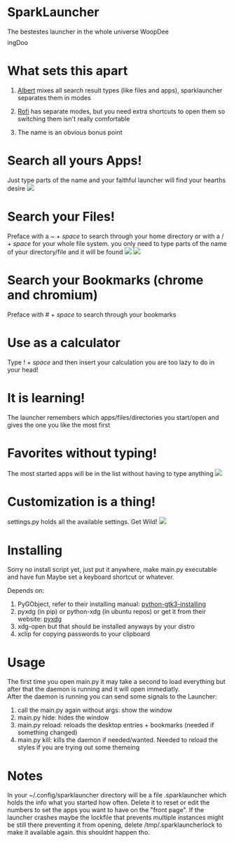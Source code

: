 SparkLauncher
=============
The bestestes launcher in the whole universe WoopDee$$$$ingDoo

# What sets this apart #
1. [Albert](https://github.com/albertlauncher/albert) mixes all search result types (like files and apps), sparklauncher separates them in modes
  
2. [Rofi](https://github.com/DaveDavenport/rofi) has separate modes, but you need extra shortcuts to open them so switching them isn't really comfortable

3. The name is an obvious bonus point 


# Search all yours Apps! #
Just type parts of the name and your faithful launcher will find your hearths desire
![](https://i.imgur.com/Mkq6WyE.png)

# Search your Files! #
Preface with a ~ + _space_ to search through your home directory or with a / + _space_ for your whole file system.
you only need to type parts of the name of your directory/file and it will be found
![](https://i.imgur.com/4S7lBKy.png)
![](https://i.imgur.com/5tf3zih.png)

# Search your Bookmarks (chrome and chromium) #
Preface with # + _space_ to search through your bookmarks

# Use as a calculator #
Type ! + _space_ and then insert your calculation you are too lazy to do in your head!

# It is learning! #
The launcher remembers which apps/files/directories you start/open and gives the one you like the most first

# Favorites without typing! #
The most started apps will be in the list without having to type anything
![](https://i.imgur.com/wylD6Zl.png)

# Customization is a thing!
settings.py holds all the available settings. Get Wild!
![](https://i.imgur.com/qwe4Lhh.png)

# Installing #
Sorry no install script yet, just put it anywhere, make main.py executable and have fun
Maybe set a keyboard shortcut or whatever. 

Depends on:  
1. PyGObject, refer to their installing manual: [python-gtk3-installing](https://python-gtk-3-tutorial.readthedocs.io/en/latest/install.html)  
2. pyxdg (in pip) or python-xdg (in ubuntu repos) or get it from their website: [pyxdg](https://freedesktop.org/wiki/Software/pyxdg/)  
3. xdg-open but that should be installed anyways by your distro
4. xclip for copying passwords to your clipboard

# Usage #
The first time you open main.py it may take a second to load everything
but after that the daemon is running and it will open immediatly.  
After the daemon is running you can send some signals to the Launcher:  
1. call the main.py again without args: show the window
2. main.py hide: hides the window
2. main.py reload: reloads the desktop entries + bookmarks (needed if something changed)
2. main.py kill: kills the daemon if needed/wanted. Needed to reload the styles if you are trying out some themeing

# Notes #
In your ~/.config/sparklauncher directory will be a file .sparklauncher which holds the info what you started how often. Delete it to reset or edit
the numbers to set the apps you want to have on the "front page".
If the launcher crashes maybe the lockfile that prevents multiple instances might be still there preventing it from opening,
delete /tmp/.sparklauncherlock to make it available again. this shouldnt happen tho.


